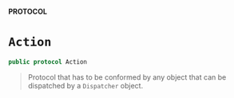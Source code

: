 **PROTOCOL**

# `Action`

```swift
public protocol Action
```

> Protocol that has to be conformed by any object that can be dispatched
> by a `Dispatcher` object.
